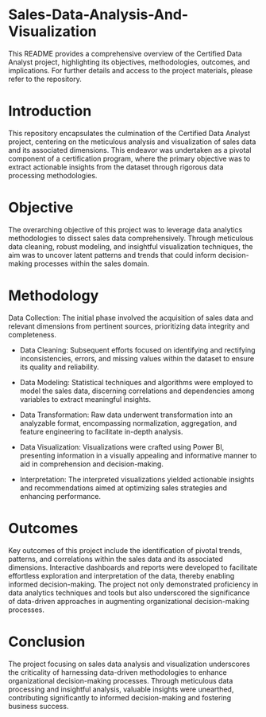 # Sales-Data-Analysis-And-Visualization
This README provides a comprehensive overview of the Certified Data Analyst project, highlighting its objectives, methodologies, outcomes, and implications. For further details and access to the project materials, please refer to the repository.

# Introduction

This repository encapsulates the culmination of the Certified Data Analyst project, centering on the meticulous analysis and visualization of sales data and its associated dimensions. This endeavor was undertaken as a pivotal component of a certification program, where the primary objective was to extract actionable insights from the dataset through rigorous data processing methodologies.

# Objective

The overarching objective of this project was to leverage data analytics methodologies to dissect sales data comprehensively. Through meticulous data cleaning, robust modeling, and insightful visualization techniques, the aim was to uncover latent patterns and trends that could inform decision-making processes within the sales domain.

# Methodology

Data Collection: The initial phase involved the acquisition of sales data and relevant dimensions from pertinent sources, prioritizing data integrity and completeness.

* Data Cleaning: Subsequent efforts focused on identifying and rectifying inconsistencies, errors, and missing values within the dataset to ensure its quality and reliability.

* Data Modeling: Statistical techniques and algorithms were employed to model the sales data, discerning correlations and dependencies among variables to extract meaningful insights.

* Data Transformation: Raw data underwent transformation into an analyzable format, encompassing normalization, aggregation, and feature engineering to facilitate in-depth analysis.

* Data Visualization: Visualizations were crafted using Power BI, presenting information in a visually appealing and informative manner to aid in comprehension and decision-making.

* Interpretation: The interpreted visualizations yielded actionable insights and recommendations aimed at optimizing sales strategies and enhancing performance.

# Outcomes

Key outcomes of this project include the identification of pivotal trends, patterns, and correlations within the sales data and its associated dimensions. Interactive dashboards and reports were developed to facilitate effortless exploration and interpretation of the data, thereby enabling informed decision-making. The project not only demonstrated proficiency in data analytics techniques and tools but also underscored the significance of data-driven approaches in augmenting organizational decision-making processes.

# Conclusion

The project focusing on sales data analysis and visualization underscores the criticality of harnessing data-driven methodologies to enhance organizational decision-making processes. Through meticulous data processing and insightful analysis, valuable insights were unearthed, contributing significantly to informed decision-making and fostering business success.

